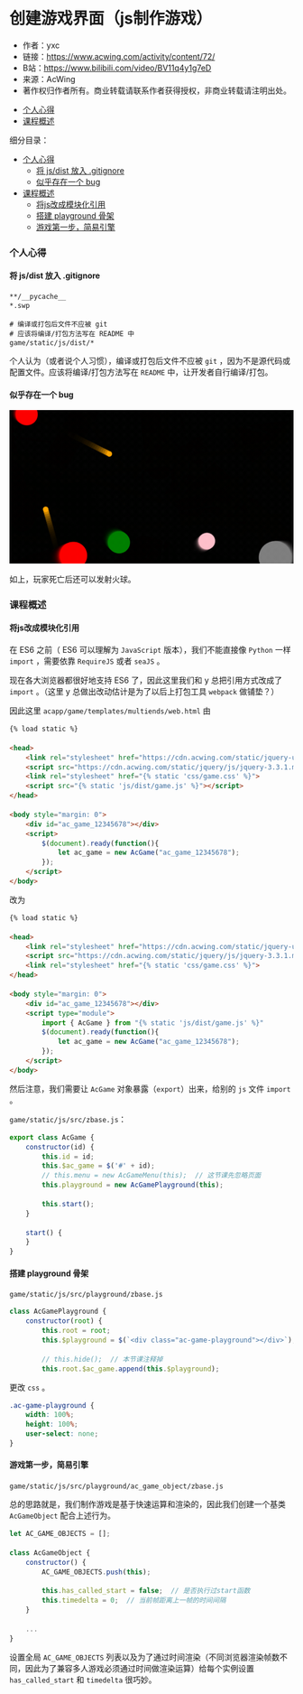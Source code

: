 # 创建游戏界面（js制作游戏）

- 作者：yxc
- 链接：https://www.acwing.com/activity/content/72/
- B站：https://www.bilibili.com/video/BV11q4y1g7eD
- 来源：AcWing
- 著作权归作者所有。商业转载请联系作者获得授权，非商业转载请注明出处。

<!-- @import "[TOC]" {cmd="toc" depthFrom=3 depthTo=3 orderedList=false} -->

<!-- code_chunk_output -->

- [个人心得](#个人心得)
- [课程概述](#课程概述)

<!-- /code_chunk_output -->

细分目录：

<!-- @import "[TOC]" {cmd="toc" depthFrom=3 depthTo=4 orderedList=false} -->

<!-- code_chunk_output -->

- [个人心得](#个人心得)
  - [将 js/dist 放入 .gitignore](#将-jsdist-放入-gitignore)
  - [似乎存在一个 bug](#似乎存在一个-bug)
- [课程概述](#课程概述)
  - [将js改成模块化引用](#将js改成模块化引用)
  - [搭建 playground 骨架](#搭建-playground-骨架)
  - [游戏第一步，简易引擎](#游戏第一步简易引擎)

<!-- /code_chunk_output -->

### 个人心得

#### 将 js/dist 放入 .gitignore

```git
**/__pycache__
*.swp

# 编译或打包后文件不应被 git
# 应该将编译/打包方法写在 README 中
game/static/js/dist/*
```

个人认为（或者说个人习惯），编译或打包后文件不应被 `git` ，因为不是源代码或配置文件。应该将编译/打包方法写在 `README` 中，让开发者自行编译/打包。

#### 似乎存在一个 bug

![](./images/2021110501.gif)

如上，玩家死亡后还可以发射火球。

### 课程概述

#### 将js改成模块化引用

在 ES6 之前（ ES6 可以理解为 `JavaScript` 版本），我们不能直接像 `Python` 一样 `import` ，需要依靠 `RequireJS` 或者 `seaJS` 。

现在各大浏览器都很好地支持 ES6 了，因此这里我们和 y 总把引用方式改成了 `import` 。（这里 y 总做出改动估计是为了以后上打包工具 `webpack` 做铺垫？）

因此这里 `acapp/game/templates/multiends/web.html` 由

```html
{% load static %}

<head>
    <link rel="stylesheet" href="https://cdn.acwing.com/static/jquery-ui-dist/jquery-ui.min.css">
    <script src="https://cdn.acwing.com/static/jquery/js/jquery-3.3.1.min.js"></script>
    <link rel="stylesheet" href="{% static 'css/game.css' %}">
    <script src="{% static 'js/dist/game.js' %}"></script>
</head>

<body style="margin: 0">
    <div id="ac_game_12345678"></div>
    <script>
        $(document).ready(function(){
            let ac_game = new AcGame("ac_game_12345678");
        });
    </script>
</body>
```

改为

```html
{% load static %}

<head>
    <link rel="stylesheet" href="https://cdn.acwing.com/static/jquery-ui-dist/jquery-ui.min.css">
    <script src="https://cdn.acwing.com/static/jquery/js/jquery-3.3.1.min.js"></script>
    <link rel="stylesheet" href="{% static 'css/game.css' %}">
</head>

<body style="margin: 0">
    <div id="ac_game_12345678"></div>
    <script type="module">
        import { AcGame } from "{% static 'js/dist/game.js' %}"
        $(document).ready(function(){
            let ac_game = new AcGame("ac_game_12345678");
        });
    </script>
</body>
```

然后注意，我们需要让 `AcGame` 对象暴露（`export`）出来，给别的 `js` 文件 `import` 。

`game/static/js/src/zbase.js`：

```js
export class AcGame {
    constructor(id) {
        this.id = id;
        this.$ac_game = $('#' + id);
        // this.menu = new AcGameMenu(this);  // 这节课先忽略页面
        this.playground = new AcGamePlayground(this);

        this.start();
    }

    start() {
    }
}
```

#### 搭建 playground 骨架

`game/static/js/src/playground/zbase.js`

```js
class AcGamePlayground {
    constructor(root) {
        this.root = root;
        this.$playground = $(`<div class="ac-game-playground"></div>`);

        // this.hide();  // 本节课注释掉
        this.root.$ac_game.append(this.$playground);
```

更改 `css` 。

```css
.ac-game-playground {
    width: 100%;
    height: 100%;
    user-select: none;
}
```

#### 游戏第一步，简易引擎

`game/static/js/src/playground/ac_game_object/zbase.js`

总的思路就是，我们制作游戏是基于快速运算和渲染的，因此我们创建一个基类 `AcGameObject` 配合上述行为。

```js
let AC_GAME_OBJECTS = [];

class AcGameObject {
    constructor() {
        AC_GAME_OBJECTS.push(this);

        this.has_called_start = false;  // 是否执行过start函数
        this.timedelta = 0;  // 当前帧距离上一帧的时间间隔
    }

    ...
}
```

设置全局 `AC_GAME_OBJECTS` 列表以及为了通过时间渲染（不同浏览器渲染帧数不同，因此为了兼容多人游戏必须通过时间做渲染运算）给每个实例设置 `has_called_start` 和 `timedelta` 很巧妙。

